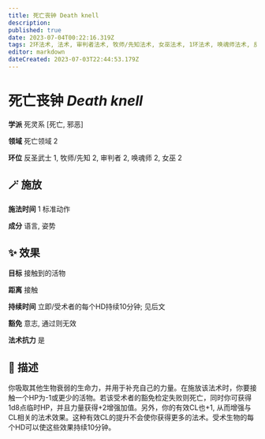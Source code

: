```yaml
---
title: 死亡丧钟 Death knell
description: 
published: true
date: 2023-07-04T00:22:16.319Z
tags: 2环法术, 法术, 审判者法术, 牧师/先知法术, 女巫法术, 1环法术, 唤魂师法术, 反圣武士法术, 死灵系, 邪恶, 死亡, 死亡领域
editor: markdown
dateCreated: 2023-07-03T22:44:53.179Z
---
```


# **死亡丧钟** *Death knell*

**学派** 死灵系 \[死亡, 邪恶\] 

**领域** 死亡领域 2

**环位** 反圣武士 1, 牧师/先知 2, 审判者 2, 唤魂师 2, 女巫 2

## 🪄 施放

**施法时间** 1 标准动作

**成分** 语言, 姿势

## ✨ 效果 

**目标** 接触到的活物 

**距离** 接触  

**持续时间** 立即/受术者的每个HD持续10分钟; 见后文 

**豁免** 意志, 通过则无效

**法术抗力** 是

## 📖 描述

你吸取其他生物衰弱的生命力，并用于补充自己的力量。在施放该法术时，你要接触一个HP为-1或更少的活物。若该受术者的豁免检定失败则死亡，同时你可获得1d8点临时HP，并且力量获得+2增强加值。另外，你的有效CL也+1, 从而增强与CL相关的法术效果。这种有效CL的提升不会使你获得更多的法术。受术生物的每个HD可以使这些效果持续10分钟。
    